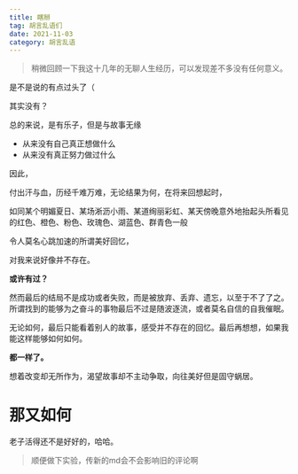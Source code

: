 ```yaml
---
title: 瞎掰
tag: 胡言乱语们
date: 2021-11-03
category: 胡言乱语
---
```




> 稍微回顾一下我这十几年的无聊人生经历，可以发现差不多没有任何意义。

是不是说的有点过头了（

其实没有？

总的来说，是有乐子，但是与故事无缘

- 从来没有自己真正想做什么
- 从来没有真正努力做过什么

因此，

付出汗与血，历经千难万难，无论结果为何，在将来回想起时，

如同某个明媚夏日、某场淅沥小雨、某道绚丽彩虹、某天傍晚意外地抬起头所看见的红色、橙色、粉色、玫瑰色、湖蓝色、群青色一般

令人莫名心跳加速的所谓美好回忆，

对我来说好像并不存在。

**或许有过？**

然而最后的结局不是成功或者失败，而是被放弃、丢弃、遗忘，以至于不了了之。所谓找到的能够为之奋斗的事物最后不过是随波逐流，或者莫名自信的自我催眠。

无论如何，最后只能看着别人的故事，感受并不存在的回忆。最后再想想，如果我能这样能够如何如何。

**都一样了。**

想着改变却无所作为，渴望故事却不主动争取，向往美好但是固守蜗居。

# 那又如何

老子活得还不是好好的，哈哈。

> 顺便做下实验，传新的md会不会影响旧的评论啊
